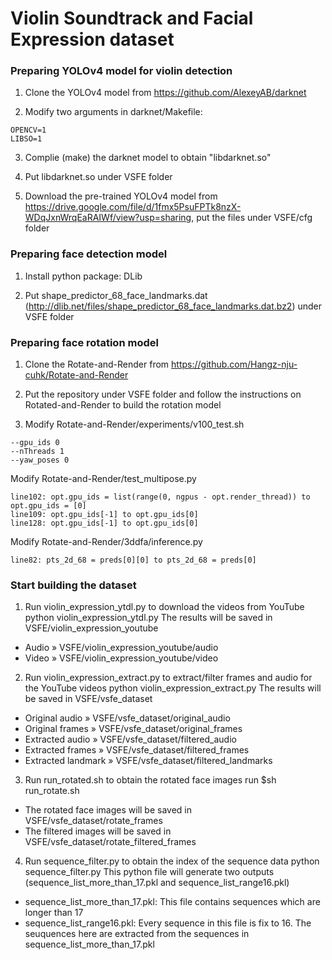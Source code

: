 # Violin Soundtrack and Facial Expression dataset

### Preparing YOLOv4 model for violin detection
1. Clone the YOLOv4 model from https://github.com/AlexeyAB/darknet

2. Modify two arguments in darknet/Makefile:

```
OPENCV=1
LIBSO=1
```        

3. Complie (make) the darknet model to obtain "libdarknet.so"

4. Put libdarknet.so under VSFE folder

5. Download the pre-trained YOLOv4 model from https://drive.google.com/file/d/1fmx5PsuFPTk8nzX-WDqJxnWrqEaRAIWf/view?usp=sharing, put the files under VSFE/cfg folder

### Preparing face detection model
1. Install python package: DLib

2. Put shape_predictor_68_face_landmarks.dat (http://dlib.net/files/shape_predictor_68_face_landmarks.dat.bz2) under VSFE folder

### Preparing face rotation model
1. Clone the Rotate-and-Render from https://github.com/Hangz-nju-cuhk/Rotate-and-Render

2. Put the repository under VSFE folder and follow the instructions on Rotated-and-Render to build the rotation model

3. Modify Rotate-and-Render/experiments/v100_test.sh

```
--gpu_ids 0
--nThreads 1
--yaw_poses 0
```

Modify Rotate-and-Render/test_multipose.py

```
line102: opt.gpu_ids = list(range(0, ngpus - opt.render_thread)) to opt.gpu_ids = [0]
line109: opt.gpu_ids[-1] to opt.gpu_ids[0]
line128: opt.gpu_ids[-1] to opt.gpu_ids[0]
```

Modify Rotate-and-Render/3ddfa/inference.py
    
```
line82: pts_2d_68 = preds[0][0] to pts_2d_68 = preds[0]
```
		
### Start building the dataset
1. Run violin_expression_ytdl.py to download the videos from YouTube
		python violin_expression_ytdl.py
	The results will be saved in VSFE/violin_expression_youtube
	
- Audio &raquo; VSFE/violin_expression_youtube/audio
- Video &raquo; VSFE/violin_expression_youtube/video
	
2. Run violin_expression_extract.py to extract/filter frames and audio for the YouTube videos
		python violin_expression_extract.py
	The results will be saved in VSFE/vsfe_dataset
	
- Original audio &raquo; VSFE/vsfe_dataset/original_audio
- Original frames &raquo; VSFE/vsfe_dataset/original_frames
- Extracted audio &raquo; VSFE/vsfe_dataset/filtered_audio
- Extracted frames &raquo; VSFE/vsfe_dataset/filtered_frames
- Extracted landmark &raquo; VSFE/vsfe_dataset/filtered_landmarks
	
3. Run run_rotated.sh to obtain the rotated face images
		run $sh run_rotate.sh
- The rotated face images will be saved in VSFE/vsfe_dataset/rotate_frames
- The filtered images will be saved in VSFE/vsfe_dataset/rotate_filtered_frames
	
4. Run sequence_filter.py to obtain the index of the sequence data
		python sequence_filter.py
	This python file will generate two outputs (sequence_list_more_than_17.pkl and sequence_list_range16.pkl)
- sequence_list_more_than_17.pkl: This file contains sequences which are longer than 17
- sequence_list_range16.pkl: Every sequence in this file is fix to 16. The seuquences here are extracted from the sequences in sequence_list_more_than_17.pkl